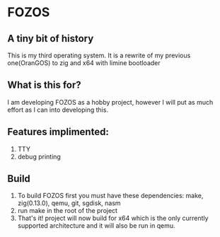 # FOZOS
## A tiny bit of history
  This is my third operating system. It is a rewrite of my previous one(OranGOS) to zig and x64
  with limine bootloader
## What is this for?
  I am developing FOZOS as a hobby project, however I will put as much effort as
  I can into developing this.
## Features implimented:
  1. TTY
  2. debug printing
## Build
  1. To build FOZOS first you must have these dependencies: make, zig(0.13.0), qemu, git, sgdisk, nasm
  2. run make in the root of the project
  3. That's it! project will now build for x64 which is the only currently supported architecture
  and it will also be run in qemu.
